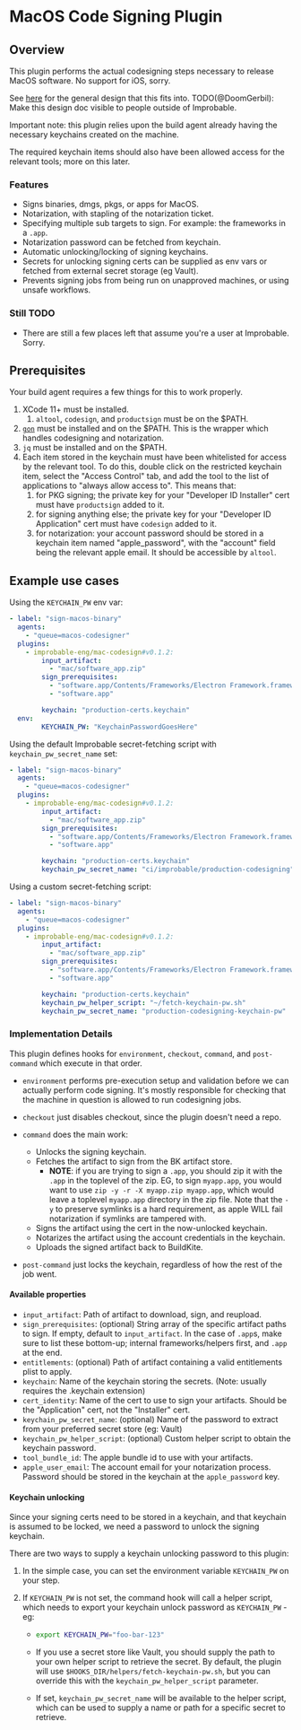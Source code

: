 # MacOS Code Signing Plugin

## Overview

This plugin performs the actual codesigning steps necessary to release MacOS software.  No support
for iOS, sorry.

See [here](https://brevi.link/design-code-signing) for the general design that this fits into.
TODO(@DoomGerbil): Make this design doc visible to people outside of Improbable.

Important note: this plugin relies upon the build agent already having the necessary keychains created on the machine.

The required keychain items should also have been allowed access for the relevant tools; more on this later.

### Features

- Signs binaries, dmgs, pkgs, or apps for MacOS.
- Notarization, with stapling of the notarization ticket.
- Specifying multiple sub targets to sign. For example: the frameworks in a `.app`.
- Notarization password can be fetched from keychain.
- Automatic unlocking/locking of signing keychains.
- Secrets for unlocking signing certs can be supplied as env vars or fetched from external secret storage (eg Vault).
- Prevents signing jobs from being run on unapproved machines, or using unsafe workflows.

### Still TODO

- There are still a few places left that assume you're a user at Improbable.  Sorry.

## Prerequisites

Your build agent requires a few things for this to work properly.

1. XCode 11+ must be installed.
    1. `altool`, `codesign`, and `productsign` must be on the $PATH.
1. [`gon`](https://github.com/mitchellh/gon) must be installed and on the $PATH. This is the wrapper which handles
codesigning and notarization.
1. `jq` must be installed and on the $PATH.
1. Each item stored in the keychain must have been whitelisted for access by the relevant tool. To do this, double click
on the restricted keychain item, select the "Access Control" tab, and add the tool to the list of applications
to "always allow access to". This means that:
    1. for PKG signing; the private key for your "Developer ID Installer" cert must have `productsign` added to it.
    1. for signing anything else; the private key for your "Developer ID Application" cert must have `codesign` added to it.
    1. for notarization: your account password should be stored in a keychain item named "apple_password", with the
    "account" field being the relevant apple email. It should be accessible by `altool`.

## Example use cases

Using the `KEYCHAIN_PW` env var:

```yaml
- label: "sign-macos-binary"
  agents:
    - "queue=macos-codesigner"
  plugins:
    - improbable-eng/mac-codesign#v0.1.2:
        input_artifact:
          - "mac/software_app.zip"
        sign_prerequisites:
          - "software.app/Contents/Frameworks/Electron Framework.framework"
          - "software.app" 

        keychain: "production-certs.keychain"
  env:
        KEYCHAIN_PW: "KeychainPasswordGoesHere"
```

Using the default Improbable secret-fetching script with `keychain_pw_secret_name` set:

```yaml
- label: "sign-macos-binary"
  agents:
    - "queue=macos-codesigner"
  plugins:
    - improbable-eng/mac-codesign#v0.1.2:
        input_artifact:
          - "mac/software_app.zip"
        sign_prerequisites:
          - "software.app/Contents/Frameworks/Electron Framework.framework"
          - "software.app"

        keychain: "production-certs.keychain"
        keychain_pw_secret_name: "ci/improbable/production-codesigning"
```

Using a custom secret-fetching script:

```yaml
- label: "sign-macos-binary"
  agents:
    - "queue=macos-codesigner"
  plugins:
    - improbable-eng/mac-codesign#v0.1.2:
        input_artifact:
          - "mac/software_app.zip"
        sign_prerequisites:
          - "software.app/Contents/Frameworks/Electron Framework.framework"
          - "software.app"

        keychain: "production-certs.keychain"
        keychain_pw_helper_script: "~/fetch-keychain-pw.sh"
        keychain_pw_secret_name: "production-codesigning-keychain-pw"
```

### Implementation Details

This plugin defines hooks for `environment`, `checkout`, `command`, and `post-command` which execute in that order.

- `environment` performs pre-execution setup and validation before we can actually perform code signing.  It's mostly responsible for checking that the machine in question is allowed to run codesigning jobs.

- `checkout` just disables checkout, since the plugin doesn't need a repo.

- `command` does the main work:
  - Unlocks the signing keychain.
  - Fetches the artifact to sign from the BK artifact store.
    - **NOTE**: if you are trying to sign a `.app`, you should zip it with the `.app` in the toplevel of the zip.
    EG, to sign `myapp.app`, you would want to use `zip -y -r -X myapp.zip myapp.app`, which would leave a toplevel `myapp.app` directory in the zip file.
    Note that the `-y` to preserve symlinks is a hard requirement, as apple WILL fail notarization if symlinks are tampered with.
  - Signs the artifact using the cert in the now-unlocked keychain.
  - Notarizes the artifact using the account credentials in the keychain.
  - Uploads the signed artifact back to BuildKite.

- `post-command` just locks the keychain, regardless of how the rest of the job went.

#### Available properties

- `input_artifact`: Path of artifact to download, sign, and reupload.
- `sign_prerequisites`: (optional) String array of the specific artifact paths to sign. If empty, default to `input_artifact`. In the case of `.app`s, make sure to list these bottom-up; internal frameworks/helpers first, and `.app` at the end.
- `entitlements`: (optional) Path of artifact containing a valid entitlements plist to apply.
- `keychain`: Name of the keychain storing the secrets. (Note: usually requires the .keychain extension)
- `cert_identity`: Name of the cert to use to sign your artifacts. Should be the "Application" cert, not the "Installer" cert.
- `keychain_pw_secret_name`: (optional) Name of the password to extract from your preferred secret store (eg: Vault)
- `keychain_pw_helper_script`: (optional) Custom helper script to obtain the keychain password.
- `tool_bundle_id`: The apple bundle id to use with your artifacts.
- `apple_user_email`: The account email for your notarization process. Password should be stored in the keychain at the `apple_password` key.

#### Keychain unlocking

Since your signing certs need to be stored in a keychain, and that keychain is assumed to be locked, we
need a password to unlock the signing keychain.

There are two ways to supply a keychain unlocking password to this plugin:

1. In the simple case, you can set the environment variable `KEYCHAIN_PW` on your step.
1. If `KEYCHAIN_PW` is not set, the command hook will call a helper script, which needs to export your keychain unlock password as `KEYCHAIN_PW` - eg:

    - ```bash
      export KEYCHAIN_PW="foo-bar-123"
      ```

    - If you use a secret store like Vault, you should supply the path to your own helper script to retrieve the secret.  By default, the plugin will use `$HOOKS_DIR/helpers/fetch-keychain-pw.sh`, but you can override this with the `keychain_pw_helper_script` parameter.  
    - If set, `keychain_pw_secret_name` will be available to the helper script, which can be used to supply a name or path for a specific secret to retrieve.
